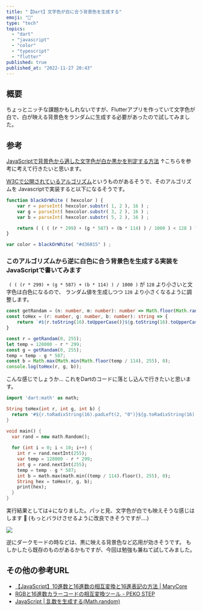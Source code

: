 ```yaml
---
title: "【Dart】文字色が白に合う背景色を生成する"
emoji: "🎨"
type: "tech"
topics:
  - "dart"
  - "javascript"
  - "color"
  - "typescript"
  - "flutter"
published: true
published_at: "2022-11-27 20:43"
---
```


## 概要
ちょっとニッチな課題かもしれないですが、Flutterアプリを作っていて文字色が白で、白が映える背景色をランダムに生成する必要があったので試してみました。

## 参考
[JavaScriptで背景色から適した文字色が白か黒かを判定する方法](https://lab.syncer.jp/Web/JavaScript/Snippet/55/)
↑こちらを参考に考えて行きたいと思います。

[W3Cで公開されているアルゴリズム](https://goo.gl/IaDSzF)というものがあるそうで、そのアルゴリズムを
Javascriptで実装すると以下になるそうです。

```js
function blackOrWhite ( hexcolor ) {
	var r = parseInt( hexcolor.substr( 1, 2 ), 16 ) ;
	var g = parseInt( hexcolor.substr( 3, 2 ), 16 ) ;
	var b = parseInt( hexcolor.substr( 5, 2 ), 16 ) ;

	return ( ( ( (r * 299) + (g * 587) + (b * 114) ) / 1000 ) < 128 ) ? "white" : "black" ;
}

var color = blackOrWhite( "#d36015" ) ;
```

### このアルゴリズムから逆に白色に合う背景色を生成する実装をJavaScriptで書いてみます

` ( ( (r * 299) + (g * 587) + (b * 114) ) / 1000 )` が `128` より小さいと文字色は白色になるので、
ランダム値を生成しつつ `128` より小さくなるように調整します。

```ts
const getRandam = (n: number, m: number): number => Math.floor(Math.random() * (m + 1 - n)) + n;
const toHex = (r: number, g: number, b: number): string => {
    return `#${r.toString(16).toUpperCase()}${g.toString(16).toUpperCase()}${b.toString(16).toUpperCase()}`;
}

const r = getRandam(0, 255);
let temp = 128000 - r * 299;
const g = getRandam(0, 255);
temp = temp - g * 587;
const b = Math.max(Math.min(Math.floor(temp / 114), 255), 0);
console.log(toHex(r, g, b));
```
こんな感じでしょうか... これをDartのコードに落とし込んで行きたいと思います。

```dart
import 'dart:math' as math;

String toHex(int r, int g, int b) {
  return '#${r.toRadixString(16).padLeft(2, "0")}${g.toRadixString(16).padLeft(2, "0")}${b.toRadixString(16).padLeft(2, "0")}';  
}

void main() {
  var rand = new math.Random();
  
  for (int i = 0; i < 10; i++) {
    int r = rand.nextInt(255);
    var temp = 128000 - r * 299;
    int g = rand.nextInt(255);
    temp = temp - g * 587;
    int b = math.max(math.min((temp / 114).floor(), 255), 0);
    String hex = toHex(r, g, b);
    print(hex);
  }
}
```
実行結果としては↓になりました。パッと見、文字色が白でも映えそうな感じはします :eyes:
(もっとバラけさせるように改良できそうですが....)

![](https://storage.googleapis.com/zenn-user-upload/a5a7b5c27e04-20221127.png)

逆にダークモードの時などは、黒に映える背景色など応用が効きそうです。
もしかしたら既存のものがあるかもですが、今回は勉強も兼ねて試してみました。

## その他の参考URL
- [【JavaScript】10進数と16進数の相互変換と16進表記の方法 | MaryCore](https://marycore.jp/prog/js/convert-decimal-hex/)
- [RGBと16進数カラーコードの相互変換ツール - PEKO STEP](https://www.peko-step.com/tool/tfcolor.html)
- [JavaScript | 乱数を生成する(Math.random)](https://www.javadrive.jp/javascript/math_class/index8.html)

